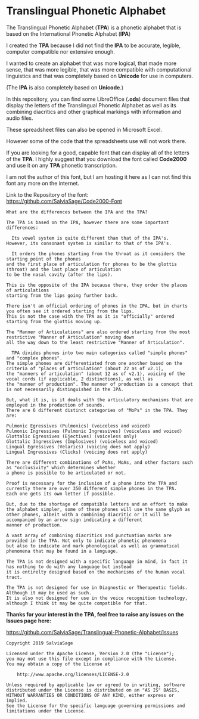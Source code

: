 # Translingual Phonetic Alphabet
The Translingual Phonetic Alphabet (**TPA**) is a phonetic alphabet that is based on the International Phonetic Alphabet (**IPA**)

I created the **TPA** because I did not find the **IPA** to be accurate, legible, computer compatible nor extensive enough.

I wanted to create an alphabet that was more logical, that made more sense, that was more legible, that was more compatible
with computational linguistics and that was completely based on **Unicode** for use in computers.

(The **IPA** is also completely based on **Unicode**.)

In this repository, you can find some LibreOffice (**.ods**) document files that display the letters of the
Translingual Phonetic Alphabet as well as its combining diacritics and other graphical markings with information and audio files.

These spreadsheet files can also be opened in Microsoft Excel.

However some of the code that the spreadsheets use will not work there.

If you are looking for a good, capable font that can display all of the letters of the **TPA**.
I highly suggest that you download the font called **Code2000** and use it on any **TPA** phonetic transcription.

I am not the author of this font, but I am hosting it here as I can not find this font any more on the internet.

Link to the Repository of the font:
https://github.com/SalviaSage/Code2000-Font

~~~
What are the differences between the IPA and the TPA?

The TPA is based on the IPA, however there are some important differences:

  Its vowel system is quite different than that of the IPA's.
However, its consonant system is similar to that of the IPA's.

  It orders the phones starting from the throat as it considers the starting point of the phones
and the first place of articulation for phones to be the glottis (throat) and the last place of articulation 
to be the nasal cavity (after the lips).

This is the opposite of the IPA because there, they order the places of articulations
starting from the lips going further back.

There isn't an official ordering of phones in the IPA, but in charts you often see it ordered starting from the lips.
This is not the case with the TPA as it is "officially" ordered starting from the glottis moving up.

The "Manner of Articulations" are also ordered starting from the most restrictive "Manner of Articulation" moving down
all the way down to the least restrictive "Manner of Articulation".

  TPA divides phones into two main categories called "simple phones" and "complex phones".
The simple phones are differentiated from one another based on the criteria of "places of articulation" (about 22 as of v2.1),
the "manners of articulation" (about 12 as of v2.1), voicing of the vocal cords (if applicable, 2 distinctions), as well as
the "manner of production". The manner of production is a concept that is not necessarily distinguished in the IPA.

But, what it is, is it deals with the articulatory mechanisms that are employed in the production of sounds.
There are 6 different distinct categories of "MoPs" in the TPA. They are:

Pulmonic Egressives (Pulmonics) (voiceless and voiced)
Pulmonic Ingressives (Pulmonic Ingressives) (voiceless and voiced)
Glottalic Egressives (Ejectives) (voiceless only)
Glottalic Ingressives (Implosives) (voiceless and voiced)
Lingual Egressives (Velarics) (voicing does not apply)
Lingual Ingressives (Clicks) (voicing does not apply)

There are different combinations of PoAs, MoAs, and other factors such as "occlusivity" which determines whether
a phone is possible to be articulated or not.

Proof is necessary for the inclusion of a phone into the TPA and currently there are over 350 different simple phones in the TPA.
Each one gets its own letter if possible. 

But, due to the shortage of compatible letters and an effort to make the alphabet simpler, some of these phones will use the same glyph as other phones, albeit with a combining diacritic or it will be accompanied by an arrow sign indicating a different
manner of production.

A vast array of combining diacritics and punctuation marks are provided in the TPA. Not only to indicate phonetic phenomena
but also to indicate and mark phonological as well as grammatical phenomena that may be found in a language.

The TPA is not designed with a specific language in mind, in fact it has nothing to do with any language but instead
it is entirelty designed based on the mechanisms of the human vocal tract.

The TPA is not designed for use in Diagnostic or Therapeutic fields. Although it may be used as such.
It is also not designed for use in the voice recognition technology, although I think it may be quite compatible for that.

~~~

**Thanks for your interest in the TPA, feel free to raise any issues on the Issues page here:**

https://github.com/SalviaSage/Translingual-Phonetic-Alphabet/issues

~~~
Copyright 2019 SalviaSage

Licensed under the Apache License, Version 2.0 (the "License");
you may not use this file except in compliance with the License.
You may obtain a copy of the License at

    http://www.apache.org/licenses/LICENSE-2.0

Unless required by applicable law or agreed to in writing, software
distributed under the License is distributed on an "AS IS" BASIS,
WITHOUT WARRANTIES OR CONDITIONS OF ANY KIND, either express or implied.
See the License for the specific language governing permissions and
limitations under the License.
~~~
